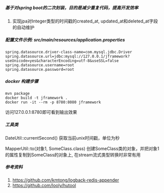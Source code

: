 
##### 基于对spring boot的二次封装，目的是减少重复代码，提高开发效率

1. 实现jpa对Integer类型的时间戳的created_at, updated_at和deleted_at字段的自动维护


##### 配置文件示例: src/main/resources/application.properties

```properties
spring.datasource.driver-class-name=com.mysql.jdbc.Driver
spring.datasource.url=jdbc:mysql://127.0.0.1/jframework?useUnicode=yes&characterEncoding=utf-8&useSSL=false
spring.datasource.username=root
spring.datasource.password=root
```

##### docker 构建步骤
```shell
mvn package
docker build -t jframework .
docker run -it --rm -p 8780:8080 jframework
```

访问127.0.0.1:8780即可看到输出效果

##### 工具类

DateUtil::currentSecond() 获取当前unix时间戳，单位为秒

MapperUtil::to(对象1, SomeClass.class) 创建SomeClass类的对象，并把对象1的属性复制到SomeClass的对象上, 在stream流式类型转换时非常有用

##### 参考资料

1. https://github.com/kmtong/logback-redis-appender
2. https://github.com/looly/hutool
